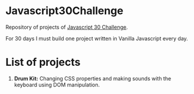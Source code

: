 # Javascript30Challenge

Repository of projects of [Javascript 30 Challenge](https://javascript30.com/).

For 30 days I must build one project written in Vanilla Javascript every day.

# List of projects

1. **Drum Kit:** Changing CSS properties and making sounds with the keyboard using DOM manipulation.
